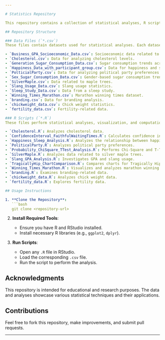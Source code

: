 ```yaml
---

# Statistics Repository

This repository contains a collection of statistical analyses, R scripts, and datasets for exploring various real-world topics. Each script corresponds to a dataset and performs a unique analysis, such as calculating confidence intervals, analyzing relationships, or visualizing data.

## Repository Structure

### Data Files (`*.csv`)
These files contain datasets used for statistical analyses. Each dataset corresponds to one or more R scripts.

- `Business_GPA_Socioeconomic_Data.csv`: Socioeconomic data related to GPA.
- `Cholesterol.csv`: Data for analyzing cholesterol levels.
- `Generation_Sugar_Consumption_Data.csv`: Sugar consumption trends across generations.
- `Happiness_Data_with_participant_group.csv`: Data for happiness and sleep analysis.
- `PolticialParty.csv`: Data for analyzing political party preferences.
- `Sex_Sugar_Consumption_Data.csv`: Gender-based sugar consumption trends.
- `SilverMaple.csv`: Data related to maple trees.
- `Slang_Usage_Data.csv`: Slang usage statistics.
- `Sleep_Study_Data.csv`: Data from a sleep study.
- `Winning_Times_Marathon.csv`: Marathon winning times dataset.
- `branding.csv`: Data for branding analysis.
- `chickweight_data.csv`: Chick weight statistics.
- `fertility_data.csv`: Fertility-related data.

### R Scripts (`*.R`)
These files perform statistical analyses, visualization, and computations on the datasets.

- `Cholesterol.R`: Analyzes cholesterol data.
- `ConfidenceInterval_FaithfulWaitingTimes.R`: Calculates confidence intervals for waiting times.
- `Happiness_Sleep_Analysis.R`: Analyzes the relationship between happiness and sleep.
- `PoliticalParty.R`: Analyzes political party preferences.
- `Probability_ChiSquare_TTest_Analysis.R`: Performs Chi-Square and T-Test analyses.
- `SilverMaple.R`: Analyzes data related to silver maple trees.
- `Slang_GPA_Analysis.R`: Investigates GPA and slang usage.
- `TragicallyHip_ChartComparison.R`: Compares charts for Tragically Hip.
- `Winning_Times_Marathon.R`: Visualizes and analyzes marathon winning times.
- `branding.R`: Examines branding-related data.
- `chickweight_data.R`: Analyzes chick weight data.
- `fertility_data.R`: Explores fertility data.

## Usage Instructions

1. **Clone the Repository**:
   ```bash
   git clone <repository-url>
   ```
2. **Install Required Tools**:
   - Ensure you have R and RStudio installed.
   - Install necessary R libraries (e.g., `ggplot2`, `dplyr`).

3. **Run Scripts**:
   - Open any `.R` file in RStudio.
   - Load the corresponding `.csv` file.
   - Run the script to perform the analysis.

## Acknowledgments

This repository is intended for educational and research purposes. The data and analyses showcase various statistical techniques and their applications.

## Contributions

Feel free to fork this repository, make improvements, and submit pull requests.

---
```

